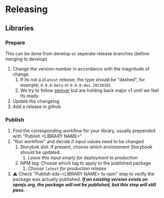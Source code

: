 # Releasing

## Libraries

### Prepare

This can be done from develop or seperate release branches (before merging to develop)

1. Change the version-number in accordance with the magnitude of change.
   1. If its not a `@latest` release, the type should be "dashed", for example; `0.0.0-beta` or `0.0.0-dev.20210101`
   2. We try to follow [semver](https://semver.org/) but are holding back major v1 until we feel its ready.
2. Update the changelog
3. Add a release in github

### Publish

1. Find the corresponding workflow for your library, usually prepended with "Publish \<LIBRARY NAME\>"
2. "Run workflow" and decide if input values need to be changed
   1. Storybok slot: If present, choose which environment Storybook should be updated.
      1. _Leave this input *empty* for deployment to production_
   2. NPM tag: Choose which tag to apply to the published package
      1. _Choose `latest` for production release_
3. ⚠️ Check "Publish eds-\<LIBRARY NAME\> to npm" step to verify the package was actually published. **_If an existing version exists on npmjs.org, the package will not be published, but this step will still pass._**
